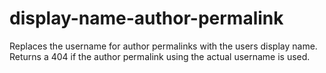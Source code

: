 # display-name-author-permalink
Replaces the username for author permalinks with the users display name. Returns a 404 if the author permalink using the actual username is used.
